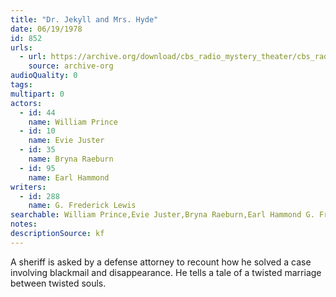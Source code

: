 ```yaml
---
title: "Dr. Jekyll and Mrs. Hyde"
date: 06/19/1978
id: 852
urls: 
  - url: https://archive.org/download/cbs_radio_mystery_theater/cbs_radio_mystery_theater-0851-0900.zip/cbs_radio_mystery_theater-0851-0900%2Fcbsrmt_0852_dr_jekyll_and_mrs_hyde.mp3
    source: archive-org
audioQuality: 0
tags: 
multipart: 0
actors:  
  - id: 44
    name: William Prince  
  - id: 10
    name: Evie Juster  
  - id: 35
    name: Bryna Raeburn  
  - id: 95
    name: Earl Hammond
writers:  
  - id: 288
    name: G. Frederick Lewis
searchable: William Prince,Evie Juster,Bryna Raeburn,Earl Hammond G. Frederick Lewis
notes: 
descriptionSource: kf
---
```

A sheriff is asked by a defense attorney to recount how he solved a case involving blackmail and disappearance. He tells a tale of a twisted marriage between twisted souls.